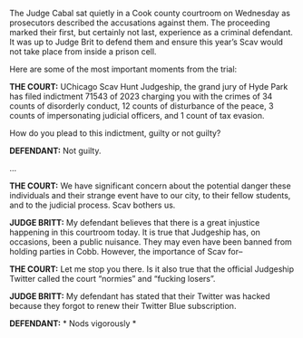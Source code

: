 The Judge Cabal sat quietly in a Cook county courtroom on Wednesday as prosecutors described the accusations against them. The proceeding marked their first, but certainly not last, experience as a criminal defendant. It was up to Judge Brit to defend them and ensure this year’s Scav would not take place from inside a prison cell.

Here are some of the most important moments from the trial:

**THE COURT:** UChicago Scav Hunt Judgeship, the grand jury of Hyde Park has filed indictment 71543 of 2023 charging you with the crimes of 34 counts of disorderly conduct, 12 counts of disturbance of the peace, 3 counts of impersonating judicial officers, and 1 count of tax evasion. 

How do you plead to this indictment, guilty or not guilty? 

**DEFENDANT:** Not guilty. 

… 

**THE COURT:** We have significant concern about the potential danger these individuals and their strange event have to our city, to their fellow students, and to the judicial process. Scav bothers us. 

**JUDGE BRITT:** My defendant believes that there is a great injustice happening in this courtroom today. It is true that Judgeship has, on occasions, been a public nuisance. They may even have been banned from holding parties in Cobb. However, the importance of Scav for– 

**THE COURT:** Let me stop you there. Is it also true that the official Judgeship Twitter called the court “normies” and “fucking losers”. 

**JUDGE BRITT:** My defendant has stated that their Twitter was hacked because they forgot to renew their Twitter Blue subscription. 

**DEFENDANT:** \* Nods vigorously \*
